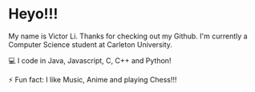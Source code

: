 # Heyo!!!
My name is Victor Li. Thanks for checking out my Github. I'm currently a Computer Science student at Carleton University.

💻 I code in Java, Javascript, C, C++ and Python!

⚡ Fun fact: I like Music, Anime and playing Chess!!! 
